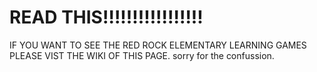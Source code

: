 # READ THIS!!!!!!!!!!!!!!!!!
IF YOU WANT TO SEE THE RED ROCK ELEMENTARY LEARNING GAMES PLEASE VIST THE WIKI OF THIS PAGE. sorry for the confussion.
